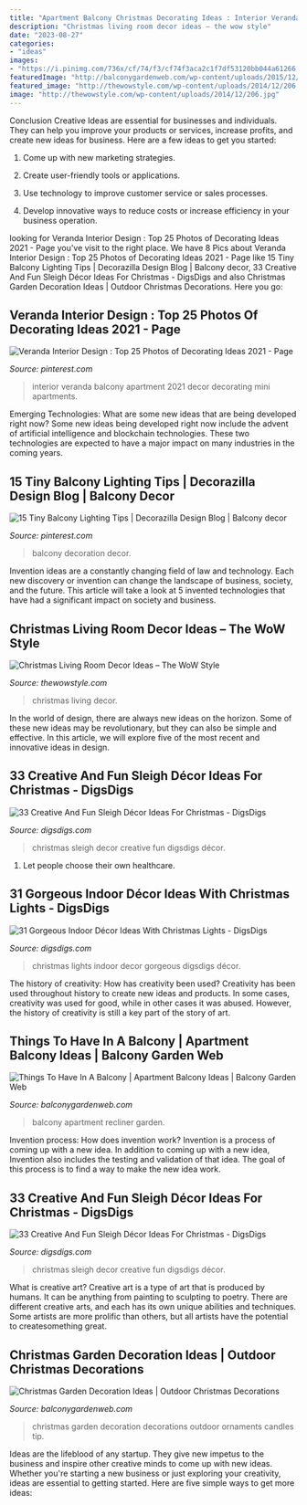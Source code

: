 ```yaml
---
title: "Apartment Balcony Christmas Decorating Ideas : Interior Veranda Balcony Apartment 2021 Decor Decorating Mini Apartments"
description: "Christmas living room decor ideas – the wow style"
date: "2023-08-27"
categories:
- "ideas"
images:
- "https://i.pinimg.com/736x/cf/74/f3/cf74f3aca2c1f7df53120bb044a61266.jpg"
featuredImage: "http://balconygardenweb.com/wp-content/uploads/2015/12/garden-christmas-decoration-1_mini.jpg"
featured_image: "http://thewowstyle.com/wp-content/uploads/2014/12/206.jpg"
image: "http://thewowstyle.com/wp-content/uploads/2014/12/206.jpg"
---
```



Conclusion
Creative Ideas are essential for businesses and individuals. They can help you improve your products or services, increase profits, and create new ideas for business. Here are a few ideas to get you started:
1. Come up with new marketing strategies.

2. Create user-friendly tools or applications.

3. Use technology to improve customer service or sales processes.

4. Develop innovative ways to reduce costs or increase efficiency in your business operation.

	

		
looking for Veranda Interior Design : Top 25 Photos of Decorating Ideas 2021 - Page you've visit to the right place. We have 8 Pics about Veranda Interior Design : Top 25 Photos of Decorating Ideas 2021 - Page like 15 Tiny Balcony Lighting Tips | Decorazilla Design Blog | Balcony decor, 33 Creative And Fun Sleigh Décor Ideas For Christmas - DigsDigs and also Christmas Garden Decoration Ideas | Outdoor Christmas Decorations. Here you go:
		
    
## Veranda Interior Design : Top 25 Photos Of Decorating Ideas 2021 - Page

<img loading=lazy src="https://i.pinimg.com/736x/cf/74/f3/cf74f3aca2c1f7df53120bb044a61266.jpg" onerror="this.onerror=null;this.src='https://tse1.mm.bing.net/th?id=OIP.y-R1hSd_f8sjNOPdlq5j1wHaLJ&amp;pid=15.1';" alt="Veranda Interior Design : Top 25 Photos of Decorating Ideas 2021 - Page">

_Source: pinterest.com_

>interior veranda balcony apartment 2021 decor decorating mini apartments. 

	

Emerging Technologies: What are some new ideas that are being developed right now?
Some new ideas being developed right now include the advent of artificial intelligence and blockchain technologies. These two technologies are expected to have a major impact on many industries in the coming years.

    
## 15 Tiny Balcony Lighting Tips | Decorazilla Design Blog | Balcony Decor

<img loading=lazy src="https://i.pinimg.com/736x/50/d9/6d/50d96d6ad4a3368afc98d201da84afbe--small-balcony-decor-balcony-decoration.jpg" onerror="this.onerror=null;this.src='https://tse2.mm.bing.net/th?id=OIP.aEqUFNmM9ZXo0yZhHXXZKwHaJ4&amp;pid=15.1';" alt="15 Tiny Balcony Lighting Tips | Decorazilla Design Blog | Balcony decor">

_Source: pinterest.com_

>balcony decoration decor. 

	

Invention ideas are a constantly changing field of law and technology. Each new discovery or invention can change the landscape of business, society, and the future. This article will take a look at 5 invented technologies that have had a significant impact on society and business.

    
## Christmas Living Room Decor Ideas – The WoW Style

<img loading=lazy src="http://thewowstyle.com/wp-content/uploads/2014/12/206.jpg" onerror="this.onerror=null;this.src='https://tse2.mm.bing.net/th?id=OIP.ht_k58djXFC3_1sucamiKAHaJ4&amp;pid=15.1';" alt="Christmas Living Room Decor Ideas – The WoW Style">

_Source: thewowstyle.com_

>christmas living decor. 

	

In the world of design, there are always new ideas on the horizon. Some of these new ideas may be revolutionary, but they can also be simple and effective. In this article, we will explore five of the most recent and innovative ideas in design.

    
## 33 Creative And Fun Sleigh Décor Ideas For Christmas - DigsDigs

<img loading=lazy src="https://www.digsdigs.com/photos/fun-and-creative-sleigh-decor-ideas-for-christmas-19.jpg" onerror="this.onerror=null;this.src='https://tse3.mm.bing.net/th?id=OIP.MiTP-OAt5UseoLR5oRNFEAAAAA&amp;pid=15.1';" alt="33 Creative And Fun Sleigh Décor Ideas For Christmas - DigsDigs">

_Source: digsdigs.com_

>christmas sleigh decor creative fun digsdigs décor. 

	

1. Let people choose their own healthcare.

    
## 31 Gorgeous Indoor Décor Ideas With Christmas Lights - DigsDigs

<img loading=lazy src="https://www.digsdigs.com/photos/gorgeous-indoor-decor-ideas-with-christmas-lights-5-554x738.jpg" onerror="this.onerror=null;this.src='https://tse4.mm.bing.net/th?id=OIP.dOZknTYCCtNF520DhU1YrAHaJ3&amp;pid=15.1';" alt="31 Gorgeous Indoor Décor Ideas With Christmas Lights - DigsDigs">

_Source: digsdigs.com_

>christmas lights indoor decor gorgeous digsdigs décor. 

	

The history of creativity: How has creativity been used?
Creativity has been used throughout history to create new ideas and products. In some cases, creativity was used for good, while in other cases it was abused. However, the history of creativity is still a key part of the story of art.

    
## Things To Have In A Balcony | Apartment Balcony Ideas | Balcony Garden Web

<img loading=lazy src="http://balconygardenweb.com/wp-content/uploads/2016/08/recliner.jpg" onerror="this.onerror=null;this.src='https://tse1.mm.bing.net/th?id=OIP.2uGfdDAsurPxuz2pah_p4AHaLI&amp;pid=15.1';" alt="Things To Have In A Balcony | Apartment Balcony Ideas | Balcony Garden Web">

_Source: balconygardenweb.com_

>balcony apartment recliner garden. 

	

Invention process: How does invention work?
Invention is a process of coming up with a new idea. In addition to coming up with a new idea, Invention also includes the testing and validation of that idea. The goal of this process is to find a way to make the new idea work.

    
## 33 Creative And Fun Sleigh Décor Ideas For Christmas - DigsDigs

<img loading=lazy src="https://www.digsdigs.com/photos/fun-and-creative-sleigh-decor-ideas-for-christmas-21-554x875.jpg" onerror="this.onerror=null;this.src='https://tse2.mm.bing.net/th?id=OIP.-mGVQYrWQrgBCcSIxtfCeQHaLs&amp;pid=15.1';" alt="33 Creative And Fun Sleigh Décor Ideas For Christmas - DigsDigs">

_Source: digsdigs.com_

>christmas sleigh decor creative fun digsdigs décor. 

	

What is creative art?
Creative art is a type of art that is produced by humans. It can be anything from painting to sculpting to poetry. There are different creative arts, and each has its own unique abilities and techniques. Some artists are more prolific than others, but all artists have the potential to createsomething great.

    
## Christmas Garden Decoration Ideas | Outdoor Christmas Decorations

<img loading=lazy src="http://balconygardenweb.com/wp-content/uploads/2015/12/garden-christmas-decoration-1_mini.jpg" onerror="this.onerror=null;this.src='https://tse1.mm.bing.net/th?id=OIP.TR2PZMfUVvHiEKOQKLEmkwHaJ4&amp;pid=15.1';" alt="Christmas Garden Decoration Ideas | Outdoor Christmas Decorations">

_Source: balconygardenweb.com_

>christmas garden decoration decorations outdoor ornaments candles tip. 

	

Ideas are the lifeblood of any startup. They give new impetus to the business and inspire other creative minds to come up with new ideas. Whether you're starting a new business or just exploring your creativity, ideas are essential to getting started. Here are five simple ways to get more ideas: 


